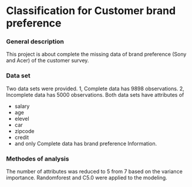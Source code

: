 # Classification for Customer brand preference

### General description
This project is about complete the missing data of brand preference (Sony and Acer) of the customer survey. 

### Data set
Two data sets were provided.
1, Complete data has 9898 observations.
2, Incomplete data has 5000 observations.
Both data sets have attributes of 
- salary
- age
- elevel 
- car
- zipcode 
- credit 
- and only Complete data has brand preference Information.

### Methodes of analysis
The number of attributes was reduced to 5 from 7 based on the variance importance. 
Randomforest and C5.0 were applied to the modeling.
